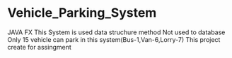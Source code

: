 # Vehicle_Parking_System
JAVA FX
This System is used data struchure method
Not used to database
Only 15 vehicle can park in this system(Bus-1,Van-6,Lorry-7)
This project create for assingment
